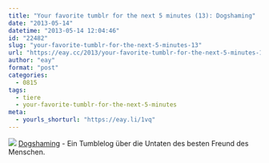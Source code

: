 ```yaml
---
title: "Your favorite tumblr for the next 5 minutes (13): Dogshaming"
date: "2013-05-14"
datetime: "2013-05-14 12:04:46"
id: "22482"
slug: "your-favorite-tumblr-for-the-next-5-minutes-13"
url: "https://eay.cc/2013/your-favorite-tumblr-for-the-next-5-minutes-13/"
author: "eay"
format: "post"
categories:
  - 0815
tags:
  - tiere
  - your-favorite-tumblr-for-the-next-5-minutes
meta:
  - yourls_shorturl: "https://eay.li/1vq"
---
```


![](https://eay.cc/uploads/2013/dogshaming.jpg) [Dogshaming](http://dogshaming.tumblr.com/) - Ein Tumblelog über die Untaten des besten Freund des Menschen.

